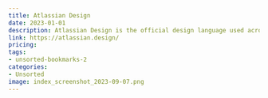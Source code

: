 ```yaml
---
title: Atlassian Design
date: 2023-01-01
description: Atlassian Design is the official design language used across all Atlassian products, with a focus on consistency, clarity, and usability.
link: https://atlassian.design/
pricing: 
tags: 
- unsorted-bookmarks-2 
categories: 
- Unsorted 
image: index_screenshot_2023-09-07.png
---
```

